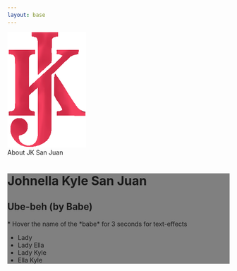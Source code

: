 ```yaml
---
layout: base
---
```


<div class="[font-size:2.1rem] bg-yellow-600 py-5 flex h-[97px] page-header relative [z-index:1]">
  <img src="/assets/images/jk/jk-m.png"
       class="h-[170px] [position:relative] -top-[16px] hover:bg-white/20"
       alt="JK">
  <div class="ml-4 mt-[15px]">About <span class="bg-white/20 p-2 hover:bg-white/50"
    >JK San Juan</span></div>
</div>
<main>
<div class="bg-sky-400 w-full mr-[-5px] lg:[display:inline-block] tablet-desktop">
  <div class="[position:sticky] [top:0] w-[810px] [overflow:hidden]">
    <div class="w-[1243px] h-[874px] hover:!bg-gray-900"
          style="background: url('/assets/images/jk/jk-i.png') black no-repeat; 
                  background-size: contain;
                  background-position: -196px -32%;">
    </div>
  </div>
  <div id="top-content">
    <div id="bg">
      <div class="flex [flex-wrap:wrap] w-[600px] h-[422px]" style="background:
                url('/assets/images/jk/jk-login.png') gray no-repeat; background-size: 600px">
        <div class="w-[86px] h-[86px] hover:!bg-gray-800" style="background:
                      url('/assets/images/jk/jk-icon-384.png') black no-repeat; background-size: 100%">
        </div>
        <div class="bg-[rgba(248,56,200,0.18)] h-[86px] pr-[117px]">
          <h1 class="ml-2 bg-sky-400 hover:bg-[mediumvioletred]/40 h-[20px]">Johnella Kyle San Juan</h1>
        </div>
        <div class="[flex-basis:100%] [height:0] [font-family:Play]">
          <h2 class="text-white bg-purple-700/20 p-2 hover:text-black animate-text duration-1 my-0"
            >Ube-beh (by Babe)</h2>
          <p class="bg-purple-400/80 p-4 my-0 group/ella"
            >* <span class="bg-white/20 group-hover/ella:bg-white/40 rounded-3xl p-1">Hover</span> the name of <span class="group-hover/ella:text-white">the</span>
              <span class="group-hover/ella:text-red-600"
              >*babe*</span> for 3 seconds for text-effects</p>
          <ul class="my-0">
            <li><span class="px-4 py-5"
                >Lady</span>
            </li>
            <li>
              <span class="bg-purple-600/20 hover:bg-purple-400 hover:text-white animate-text
                            rounded-3xl px-4 py-5"
                >Lady Ella</span>
            </li>
            <li>
              <span class="bg-purple-600/20 hover:bg-purple-400 hover:text-white animate-text
                            rounded-3xl px-4 py-5"
                >Lady Kyle</span>
            </li>
            <li><span class="px-4 py-5 hover:text-rose-600 hover:font-bold hover:animate-pulse anim-hover-bb"
                >Ella Kyle</span>
            </li>
          </ul>
        </div>
      </div>
      <div class="w-[600px] h-[422px] hover:!bg-gray-900"
            style="background: url('/assets/images/jk/jk-cd-large.png') black no-repeat; background-size: cover">
      </div>
      <div class="w-[600px] h-[600px] hover:!bg-gray-200" style="background:
                    url('/assets/images/jk/jk-c.png') white no-repeat; background-size: 100%">
      </div>
    </div>
  </div>
</div>
</main>